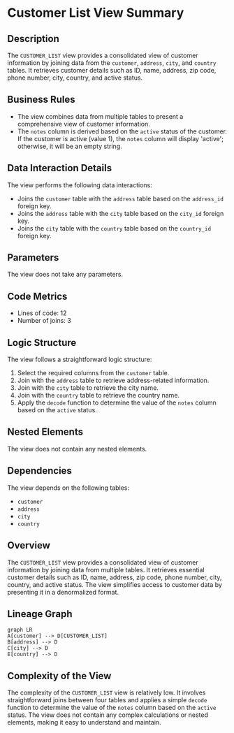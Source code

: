 # Customer List View Summary

## Description
The `CUSTOMER_LIST` view provides a consolidated view of customer information by joining data from the `customer`, `address`, `city`, and `country` tables. It retrieves customer details such as ID, name, address, zip code, phone number, city, country, and active status.

## Business Rules
- The view combines data from multiple tables to present a comprehensive view of customer information.
- The `notes` column is derived based on the `active` status of the customer. If the customer is active (value 1), the `notes` column will display 'active'; otherwise, it will be an empty string.

## Data Interaction Details
The view performs the following data interactions:
- Joins the `customer` table with the `address` table based on the `address_id` foreign key.
- Joins the `address` table with the `city` table based on the `city_id` foreign key.
- Joins the `city` table with the `country` table based on the `country_id` foreign key.

## Parameters
The view does not take any parameters.

## Code Metrics
- Lines of code: 12
- Number of joins: 3

## Logic Structure
The view follows a straightforward logic structure:
1. Select the required columns from the `customer` table.
2. Join with the `address` table to retrieve address-related information.
3. Join with the `city` table to retrieve the city name.
4. Join with the `country` table to retrieve the country name.
5. Apply the `decode` function to determine the value of the `notes` column based on the `active` status.

## Nested Elements
The view does not contain any nested elements.

## Dependencies
The view depends on the following tables:
- `customer`
- `address`
- `city`
- `country`

## Overview
The `CUSTOMER_LIST` view provides a consolidated view of customer information by joining data from multiple tables. It retrieves essential customer details such as ID, name, address, zip code, phone number, city, country, and active status. The view simplifies access to customer data by presenting it in a denormalized format.

## Lineage Graph
```mermaid
graph LR
A[customer] --> D[CUSTOMER_LIST]
B[address] --> D
C[city] --> D
E[country] --> D
```

## Complexity of the View
The complexity of the `CUSTOMER_LIST` view is relatively low. It involves straightforward joins between four tables and applies a simple `decode` function to determine the value of the `notes` column based on the `active` status. The view does not contain any complex calculations or nested elements, making it easy to understand and maintain.